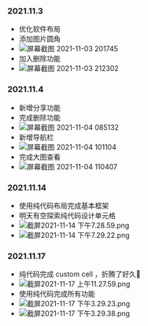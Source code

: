 ### 2021.11.3

* 优化软件布局
* 添加图片圆角
* ![屏幕截图 2021-11-03 201745](https://github.com/Lagrange1813/Cat-Viewer/blob/master/images/%E5%B1%8F%E5%B9%95%E6%88%AA%E5%9B%BE%202021-11-03%20201745.png)
* 加入删除功能
* ![屏幕截图 2021-11-03 212302](https://github.com/Lagrange1813/Cat-Viewer/blob/master/images/%E5%B1%8F%E5%B9%95%E6%88%AA%E5%9B%BE%202021-11-03%20212302.png)

### 2021.11.4

* 新增分享功能
* 完成删除功能
* ![屏幕截图 2021-11-04 085132](https://github.com/Lagrange1813/Cat-Viewer/blob/master/images/%E5%B1%8F%E5%B9%95%E6%88%AA%E5%9B%BE%202021-11-04%20085132.png)
* 新增导航栏
* ![屏幕截图 2021-11-04 101104](https://github.com/Lagrange1813/Cat-Viewer/blob/master/images/%E5%B1%8F%E5%B9%95%E6%88%AA%E5%9B%BE%202021-11-04%20101104.png)
* 完成大图查看
* ![屏幕截图 2021-11-04 110407](https://github.com/Lagrange1813/Cat-Viewer/blob/master/images/%E5%B1%8F%E5%B9%95%E6%88%AA%E5%9B%BE%202021-11-04%20110407.png)

### 2021.11.14

* 使用纯代码布局完成基本框架
* 明天有空探索纯代码设计单元格
* ![截屏2021-11-14 下午7.28.59.png](https://github.com/Lagrange1813/Cat-Viewer/blob/master/images/%E6%88%AA%E5%B1%8F2021-11-14%20%E4%B8%8B%E5%8D%887.28.59.png)
* ![截屏2021-11-14 下午7.29.22.png](https://github.com/Lagrange1813/Cat-Viewer/blob/master/images/%E6%88%AA%E5%B1%8F2021-11-14%20%E4%B8%8B%E5%8D%887.29.22.png)

### 2021.11.17

* 纯代码完成 custom cell ，折腾了好久🥱
* ![截屏2021-11-17 上午11.27.59.png](https://github.com/Lagrange1813/Cat-Viewer/blob/master/images/%E6%88%AA%E5%B1%8F2021-11-17%20%E4%B8%8A%E5%8D%8811.27.59.png)
* 使用纯代码完成所有功能
* ![截屏2021-11-17 下午3.29.23.png](https://github.com/Lagrange1813/Cat-Viewer/blob/master/images/%E6%88%AA%E5%B1%8F2021-11-17%20%E4%B8%8B%E5%8D%883.29.23.png)
* ![截屏2021-11-17 下午3.29.38.png](https://github.com/Lagrange1813/Cat-Viewer/blob/master/images/%E6%88%AA%E5%B1%8F2021-11-17%20%E4%B8%8B%E5%8D%883.29.38.png)
